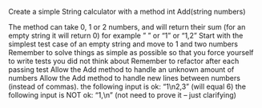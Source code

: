 Create a simple String calculator with a method int Add(string numbers)

The method can take 0, 1 or 2 numbers, and will return their sum (for an empty string it will return 0) for example ” ” or “1” or “1,2”
Start with the simplest test case of an empty string and move to 1 and two numbers
Remember to solve things as simple as possible so that you force yourself to write tests you did not think about
Remember to refactor after each passing test
Allow the Add method to handle an unknown amount of numbers
Allow the Add method to handle new lines between numbers (instead of commas).
the following input is ok:  “1\n2,3”  (will equal 6)
the following input is NOT ok:  “1,\n” (not need to prove it – just clarifying)
